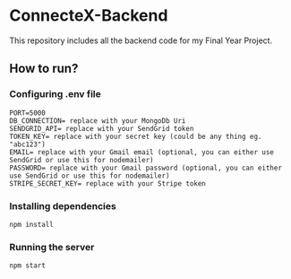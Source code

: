 # ConnecteX-Backend
This repository includes all the backend code for my Final Year Project.

## How to run?

### Configuring .env file
```
PORT=5000
DB_CONNECTION= replace with your MongoDb Uri
SENDGRID_API= replace with your SendGrid token
TOKEN_KEY= replace with your secret key (could be any thing eg. "abc123")
EMAIL= replace with your Gmail email (optional, you can either use SendGrid or use this for nodemailer)
PASSWORD= replace with your Gmail password (optional, you can either use SendGrid or use this for nodemailer)
STRIPE_SECRET_KEY= replace with your Stripe token
```

### Installing dependencies
```
npm install
```

### Running the server
```
npm start
```
